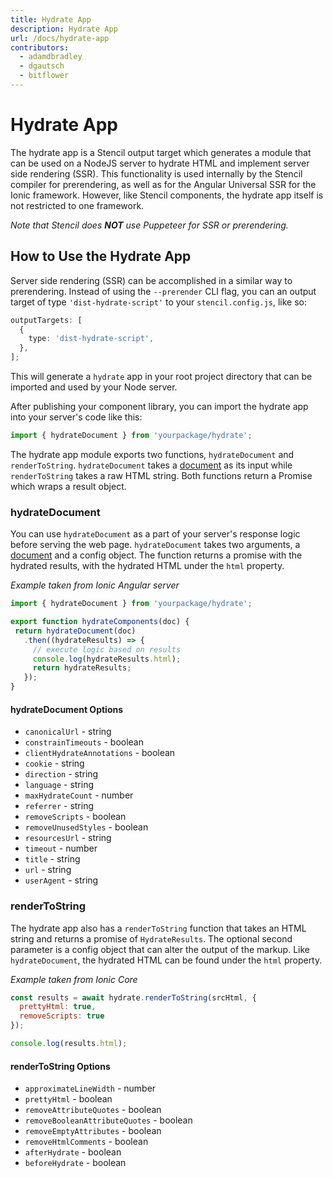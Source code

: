 ```yaml
---
title: Hydrate App
description: Hydrate App
url: /docs/hydrate-app
contributors:
  - adamdbradley
  - dgautsch
  - bitflower
---
```


# Hydrate App

The hydrate app is a Stencil output target which generates a module that can be
used on a NodeJS server to hydrate HTML and implement server side rendering (SSR).
This functionality is used internally by the Stencil compiler for
prerendering, as well as for the Angular Universal SSR for the Ionic
framework. However, like Stencil components, the hydrate app itself is not
restricted to one framework.

_Note that Stencil does **NOT** use Puppeteer for SSR or prerendering._

## How to Use the Hydrate App

Server side rendering (SSR) can be accomplished in a similar way to
prerendering. Instead of using the `--prerender` CLI flag, you can an output
target of type `'dist-hydrate-script'` to your `stencil.config.js`, like so:

```ts
outputTargets: [
  {
    type: 'dist-hydrate-script',
  },
];
```

This will generate a `hydrate` app in your root project directory that can be
imported and used by your Node server.

After publishing your component library, you can import the hydrate app into
your server's code like this:

```javascript
import { hydrateDocument } from 'yourpackage/hydrate';
```

The hydrate app module exports two functions, `hydrateDocument` and
`renderToString`. `hydrateDocument` takes a
[document](https://developer.mozilla.org/en-US/docs/Web/API/HTMLDocument) as
its input while `renderToString` takes a raw HTML string. Both functions return
a Promise which wraps a result object.

### hydrateDocument

You can use `hydrateDocument` as a part of your server's response logic before
serving the web page. `hydrateDocument` takes two arguments, a
[document](https://developer.mozilla.org/en-US/docs/Web/API/HTMLDocument) and a
config object. The function returns a promise with the hydrated results, with
the hydrated HTML under the `html` property.

*Example taken from Ionic Angular server*

 ```javascript
import { hydrateDocument } from 'yourpackage/hydrate';

export function hydrateComponents(doc) {
  return hydrateDocument(doc)
    .then((hydrateResults) => {
      // execute logic based on results
      console.log(hydrateResults.html);
      return hydrateResults;
    });
}
```

#### hydrateDocument Options

  - `canonicalUrl` - string
  - `constrainTimeouts` - boolean
  - `clientHydrateAnnotations` - boolean
  - `cookie` - string
  - `direction` - string
  - `language` - string
  - `maxHydrateCount` - number
  - `referrer` - string
  - `removeScripts` - boolean
  - `removeUnusedStyles` - boolean
  - `resourcesUrl` - string
  - `timeout` - number
  - `title` - string
  - `url` - string
  - `userAgent` - string

### renderToString

The hydrate app also has a `renderToString` function that takes an HTML string
and returns a promise of `HydrateResults`. The optional second parameter is a
config object that can alter the output of the markup. Like `hydrateDocument`,
the hydrated HTML can be found under the `html` property.

*Example taken from Ionic Core*

```javascript
const results = await hydrate.renderToString(srcHtml, {
  prettyHtml: true,
  removeScripts: true
});

console.log(results.html);
```

#### renderToString Options

  - `approximateLineWidth` - number
  - `prettyHtml` - boolean
  - `removeAttributeQuotes` - boolean
  - `removeBooleanAttributeQuotes` - boolean
  - `removeEmptyAttributes` - boolean
  - `removeHtmlComments` - boolean
  - `afterHydrate` - boolean
  - `beforeHydrate` - boolean
